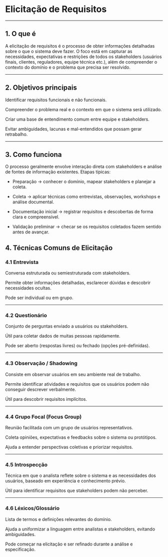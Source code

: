 # **Elicitação de Requisitos**

---

## **1. O que é**

A elicitação de requisitos é o processo de obter informações detalhadas sobre o que o sistema deve fazer. O foco está em capturar as necessidades, expectativas e restrições de todos os stakeholders (usuários finais, clientes, reguladores, equipe técnica etc.), além de compreender o contexto do domínio e o problema que precisa ser resolvido.

---

## **2. Objetivos principais**

Identificar requisitos funcionais e não funcionais.

Compreender o problema real e o contexto em que o sistema será utilizado.

Criar uma base de entendimento comum entre equipe e stakeholders.

Evitar ambiguidades, lacunas e mal-entendidos que possam gerar retrabalho.

---

## **3. Como funciona**

O processo geralmente envolve interação direta com stakeholders e análise de fontes de informação existentes.
Etapas típicas:

- Preparação → conhecer o domínio, mapear stakeholders e planejar a coleta.

- Coleta → aplicar técnicas como entrevistas, observações, workshops e análise documental.

- Documentação inicial → registrar requisitos e descobertas de forma clara e compreensível.

- Validação preliminar → checar se os requisitos coletados fazem sentido antes de avançar.

## **4. Técnicas Comuns de Elicitação**

### **4.1 Entrevista**

Conversa estruturada ou semiestruturada com stakeholders.

Permite obter informações detalhadas, esclarecer dúvidas e descobrir necessidades ocultas.

Pode ser individual ou em grupo.

---

### **4.2 Questionário**

Conjunto de perguntas enviado a usuários ou stakeholders.

Útil para coletar dados de muitas pessoas rapidamente.

Pode ser aberto (respostas livres) ou fechado (opções pré-definidas).

---

### **4.3 Observação / Shadowing**

Consiste em observar usuários em seu ambiente real de trabalho.

Permite identificar atividades e requisitos que os usuários podem não conseguir descrever verbalmente.

Útil para descobrir requisitos implícitos.

---

### **4.4 Grupo Focal (Focus Group)**

Reunião facilitada com um grupo de usuários representativos.

Coleta opiniões, expectativas e feedbacks sobre o sistema ou protótipos.

Ajuda a entender perspectivas coletivas e priorizar requisitos.

---

### **4.5 Introspecção**

Técnica em que o analista reflete sobre o sistema e as necessidades dos usuários, baseado em experiência e conhecimento prévio.

Útil para identificar requisitos que stakeholders podem não perceber.

---

### **4.6 Léxicos/Glossário**

Lista de termos e definições relevantes do domínio.

Ajuda a uniformizar a linguagem entre analistas e stakeholders, evitando ambiguidades.

Pode começar na elicitação e ser refinado durante a análise e especificação.